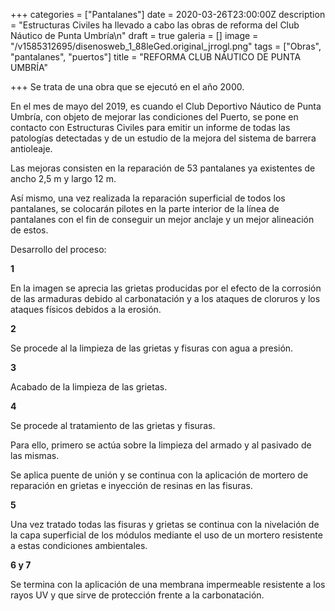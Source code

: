 +++
categories = ["Pantalanes"]
date = 2020-03-26T23:00:00Z
description = "Estructuras Civiles ha llevado a cabo las obras de reforma del Club Náutico de Punta Umbría\n"
draft = true
galeria = []
image = "/v1585312695/disenosweb_1_88leGed.original_jrrogl.png"
tags = ["Obras", "pantalanes", "puertos"]
title = "REFORMA CLUB NÁUTICO DE PUNTA UMBRÍA"

+++
Se trata de una obra que se ejecutó en el año 2000.

En el mes de mayo del 2019, es cuando el Club Deportivo Náutico de Punta Umbría, con objeto de mejorar las condiciones del Puerto, se pone en contacto con Estructuras Civiles para emitir un informe de todas las patologías detectadas y de un estudio de la mejora del sistema de barrera antioleaje.

Las mejoras consisten en la reparación de 53 pantalanes ya existentes de ancho 2,5 m y largo 12 m.

Así mismo, una vez realizada la reparación superficial de todos los pantalanes, se colocarán pilotes en la parte interior de la línea de pantalanes con el fin de conseguir un mejor anclaje y un mejor alineación de estos.

Desarrollo del proceso:

**1**

En la imagen se aprecia las grietas producidas por el efecto de la corrosión de las armaduras debido al carbonatación y a los ataques de cloruros y los ataques físicos debidos a la erosión.

**2**

Se procede al la limpieza de las grietas y fisuras con agua a presión.

**3**

Acabado de la limpieza de las grietas.

**4**

Se procede al tratamiento de las grietas y fisuras.

Para ello, primero se actúa sobre la limpieza del armado y al pasivado de las mismas.

Se aplica puente de unión y se continua con la aplicación de mortero de reparación en grietas e inyección de resinas en las fisuras.

**5**

Una vez tratado todas las fisuras y grietas se continua con la nivelación de la capa superficial de los módulos mediante el uso de un mortero resistente a estas condiciones ambientales.

**6 y 7**

Se termina con la aplicación de una membrana impermeable resistente a los rayos UV y que sirve de protección frente a la carbonatación.